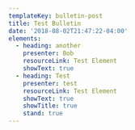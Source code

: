 ```yaml
---
templateKey: bulletin-post
title: Test Bulletin
date: '2018-08-02T21:47:22-04:00'
elements:
  - heading: another
    presenter: Bob
    resourceLink: Test Element
    showText: true
  - heading: Test
    presenter: test
    resourceLink: Test Element
    showText: true
    showTitle: true
    stand: true
---
```


